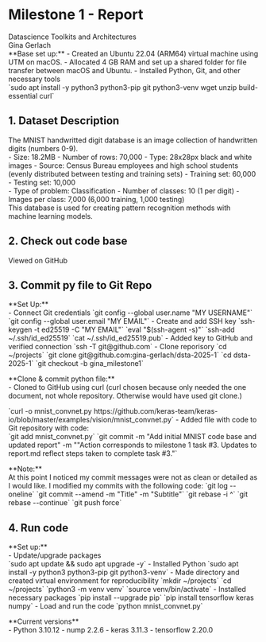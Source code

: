 # Milestone 1 - Report
<p>Datascience Toolkits and Architectures<br>
Gina Gerlach<br>
**Base set up:**
- Created an Ubuntu 22.04 (ARM64) virtual machine using UTM on macOS.
- Allocated 4 GB RAM and set up a shared folder for file transfer between macOS and Ubuntu.
- Installed Python, Git, and other necessary tools<br>
`sudo apt install -y python3 python3-pip git python3-venv wget unzip build-essential curl`<p>


## 1. Dataset Description
<p>The MNIST handwritted digit database is an image collection of handwritten digits (numbers 0-9).<br>
- Size: 18.2MB
- Number of rows: 70,000
- Type: 28x28px black and white images
- Source: Census Bureau employees and high school students (evenly distributed between testing and training sets)
- Training set: 60,000 
- Testing set: 10,000 <br>
- Type of problem: Classification
- Number of classes: 10 (1 per digit)
- Images per class: 7,000 (6,000 training, 1,000 testing) <br>
This database is used for creating pattern recognition methods with machine learning models.<p>

## 2. Check out code base
<p>Viewed on GitHub<p>

## 3. Commit py file to Git Repo
<p>**Set Up:**<br>
- Connect Git credentials
`git config --global user.name "MY USERNAME"`
`git config --global user.email "MY EMAIL"`
- Create and add SSH key
`ssh-keygen -t ed25519 -C "MY EMAIL"`
`eval "$(ssh-agent -s)"`
`ssh-add ~/.ssh/id_ed25519`
`cat ~/.ssh/id_ed25519.pub`
- Added key to GitHub and verified connection
`ssh -T git@github.com`
- Clone reporisory
`cd ~/projects`
`git clone git@github.com:gina-gerlach/dsta-2025-1`
`cd dsta-2025-1`
`git checkout -b gina_milestone1`<p>


<p>**Clone & commit python file:**<br>
- Cloned to GitHub using curl (curl chosen because only needed the one document, not whole repository. Otherwise would have used git clone.)<p>
`curl -o mnist_convnet.py https://github.com/keras-team/keras-io/blob/master/examples/vision/mnist_convnet.py`
- Added file with code to Git repository with code:<br> 
`git add mnist_convnet.py`
`git commit -m "Add initial MNIST code base and updated report" -m ""Action corresponds to milestone 1 task #3. Updates to report.md reflect steps taken to complete task #3."`<br>


<p>**Note:**<br>
At this point I noticed my commit messages were not as clean or detailed as I would like. I modified my commits with the following code:
`git log --oneline`
`git commit --amend -m "Title" -m "Subtitle"`
`git rebase -i <commit-hash from log>^`
`git rebase --continue`
`git push force`<p>

## 4. Run code
<p>**Set up:**<br>
- Update/upgrade packages <br>
`sudo apt update && sudo apt upgrade -y`
- Installed Python
`sudo apt install -y python3 python3-pip git python3-venv`
- Made directory and created virtual environment for reproducibility
`mkdir ~/projects`
`cd ~/projects`
`python3 -m venv venv`
`source venv/bin/activate`
- Installed necessary packages
`pip install --upgrade pip`
`pip install tensorflow keras numpy`
- Load and run  the code
`python mnist_convnet.py`<p>

<p>**Current versions**<br>
- Python 3.10.12
- nump 2.2.6
- keras 3.11.3
- tensorflow 2.20.0 <p>
